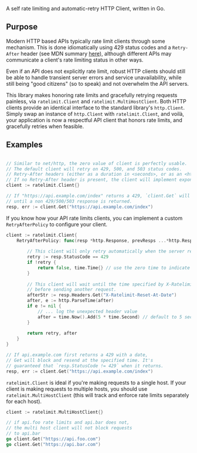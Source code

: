 A self rate limiting and automatic-retry HTTP Client, written in Go.

## Purpose

Modern HTTP based APIs typically rate limit clients through some mechanism. This is done idiomatically using 429 status codes and a `Retry-After` header (see MDN summary [here](https://developer.mozilla.org/en-US/docs/Web/HTTP/Headers/Retry-After)), although different APIs may communicate a client's rate limiting status in other ways.

Even if an API does not explicitly rate limit, robust HTTP clients should still be able to handle transient server errors and service unavailability, while still being "good citizens" (so to speak) and not overwhelm the API servers.

This library makes honoring rate limits and gracefully retrying requests painless, via `ratelimit.Client` and `ratelimit.MultiHostClient`. Both HTTP clients provide an identical interface to the standard library's `http.Client`. Simply swap an instance of `http.Client` with `ratelimit.Client`, and voilà, your application is now a respectful API client that honors rate limits, and gracefully retries when feasible.

## Examples

```go

// Similar to net/http, the zero value of client is perfectly usable.
// The default client will retry on 429, 500, and 503 status codes.
// Retry-After headers (either as a duration in <seconds>, or as an <http-date>) will be honored.
// If no Retry-After header is present, the client will implement exponential backoff.
client := ratelimit.Client{}

// If "https://api.example.com/index" returns a 429, `client.Get` will wait and retry as appropriate
// until a non 429/500/503 response is returned.
resp, err := client.Get("https://api.example.com/index")
```

If you know how your API rate limits clients, you can implement a custom `RetryAfterPolicy` to configure your client.
```go
client := ratelimit.Client{
    RetryAfterPolicy: func(resp *http.Response, prevResps ...*http.Response) (bool, time.Time) {
    
        // This client will only retry automatically when the server responds with a 429,
        retry := resp.StatusCode == 429
        if !retry {
            return false, time.Time{} // use the zero time to indicate no waiting
        }
        
        // This client will wait until the time specified by X-Ratelimit-Reset-At-Date header
        // before sending another request.
        afterStr := resp.Headers.Get("X-Ratelimit-Reset-At-Date")
        after, e := http.ParseTime(after)
        if e != nil {
            // ... log the unexpected header value
            after = time.Now().Add(5 * time.Second) // default to 5 seconds in the future
        }
        
        return retry, after
    }
}

// If api.example.com first returns a 429 with a date,
// Get will block and resend at the specified time. It's
// guaranteed that `resp.StatusCode != 429` when it returns.
resp, err := client.Get("https://api.example.com/index")
```

`ratelimit.Client` is ideal if you're making requests to a single host. If your client is making requests to multiple hosts, you should use `ratelimit.MultiHostClient` (this will track and enforce rate limits separately for each host).

```go
client := ratelimit.MultiHostClient{}

// if api.foo rate limits and api.bar does not,
// the multi host client will not block requests
// to api.bar
go client.Get("https://api.foo.com") 
go client.Get("https://api.bar.com")
```
